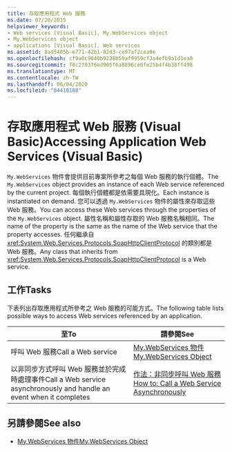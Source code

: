 ```yaml
---
title: 存取應用程式 Web 服務
ms.date: 07/20/2015
helpviewer_keywords:
- Web services [Visual Basic], My.WebServices object
- My.WebServices object
- applications [Visual Basic], Web services
ms.assetid: 8ad5405b-e771-42b1-82d3-ce97af2cea9e
ms.openlocfilehash: cf9a0c9840b9228b59af9959cf3a4efb9a1d1ea0
ms.sourcegitcommit: f8c270376ed905f6a8896ce0fe25b4f4b38ff498
ms.translationtype: MT
ms.contentlocale: zh-TW
ms.lasthandoff: 06/04/2020
ms.locfileid: "84410188"
---
```

# <a name="accessing-application-web-services-visual-basic"></a><span data-ttu-id="c6687-102">存取應用程式 Web 服務 (Visual Basic)</span><span class="sxs-lookup"><span data-stu-id="c6687-102">Accessing Application Web Services (Visual Basic)</span></span>

<span data-ttu-id="c6687-103">`My.WebServices` 物件會提供目前專案所參考之每個 Web 服務的執行個體。</span><span class="sxs-lookup"><span data-stu-id="c6687-103">The `My.WebServices` object provides an instance of each Web service referenced by the current project.</span></span> <span data-ttu-id="c6687-104">每個執行個體都是依需要具現化。</span><span class="sxs-lookup"><span data-stu-id="c6687-104">Each instance is instantiated on demand.</span></span> <span data-ttu-id="c6687-105">您可以透過 `My.WebServices` 物件的屬性來存取這些 Web 服務。</span><span class="sxs-lookup"><span data-stu-id="c6687-105">You can access these Web services through the properties of the `My.WebServices` object.</span></span> <span data-ttu-id="c6687-106">屬性名稱和屬性存取的 Web 服務名稱相同。</span><span class="sxs-lookup"><span data-stu-id="c6687-106">The name of the property is the same as the name of the Web service that the property accesses.</span></span> <span data-ttu-id="c6687-107">任何繼承自 <xref:System.Web.Services.Protocols.SoapHttpClientProtocol> 的類別都是 Web 服務。</span><span class="sxs-lookup"><span data-stu-id="c6687-107">Any class that inherits from <xref:System.Web.Services.Protocols.SoapHttpClientProtocol> is a Web service.</span></span>

## <a name="tasks"></a><span data-ttu-id="c6687-108">工作</span><span class="sxs-lookup"><span data-stu-id="c6687-108">Tasks</span></span>

<span data-ttu-id="c6687-109">下表列出存取應用程式所參考之 Web 服務的可能方式。</span><span class="sxs-lookup"><span data-stu-id="c6687-109">The following table lists possible ways to access Web services referenced by an application.</span></span>

|<span data-ttu-id="c6687-110">至</span><span class="sxs-lookup"><span data-stu-id="c6687-110">To</span></span>|<span data-ttu-id="c6687-111">請參閱</span><span class="sxs-lookup"><span data-stu-id="c6687-111">See</span></span>|
|---|---|
|<span data-ttu-id="c6687-112">呼叫 Web 服務</span><span class="sxs-lookup"><span data-stu-id="c6687-112">Call a Web service</span></span>|[<span data-ttu-id="c6687-113">My.WebServices 物件</span><span class="sxs-lookup"><span data-stu-id="c6687-113">My.WebServices Object</span></span>](../../language-reference/objects/my-webservices-object.md)|
|<span data-ttu-id="c6687-114">以非同步方式呼叫 Web 服務並於完成時處理事件</span><span class="sxs-lookup"><span data-stu-id="c6687-114">Call a Web service asynchronously and handle an event when it completes</span></span>|[<span data-ttu-id="c6687-115">作法：非同步呼叫 Web 服務</span><span class="sxs-lookup"><span data-stu-id="c6687-115">How to: Call a Web Service Asynchronously</span></span>](how-to-call-a-web-service-asynchronously.md)|

## <a name="see-also"></a><span data-ttu-id="c6687-116">另請參閱</span><span class="sxs-lookup"><span data-stu-id="c6687-116">See also</span></span>

- [<span data-ttu-id="c6687-117">My.WebServices 物件</span><span class="sxs-lookup"><span data-stu-id="c6687-117">My.WebServices Object</span></span>](../../language-reference/objects/my-webservices-object.md)
